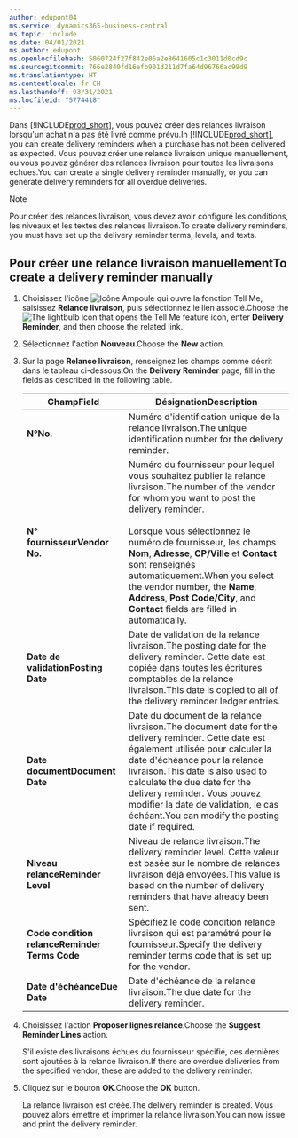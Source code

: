 ```yaml
---
author: edupont04
ms.service: dynamics365-business-central
ms.topic: include
ms.date: 04/01/2021
ms.author: edupont
ms.openlocfilehash: 5060724f27f842e06a2e8641605c1c3011d0cd9c
ms.sourcegitcommit: 766e2840fd16efb901d211d7fa64d96766ac99d9
ms.translationtype: HT
ms.contentlocale: fr-CH
ms.lasthandoff: 03/31/2021
ms.locfileid: "5774418"
---
```

<span data-ttu-id="f8e89-101">Dans [!INCLUDE[prod_short](../../../includes/prod_short.md)], vous pouvez créer des relances livraison lorsqu'un achat n'a pas été livré comme prévu.</span><span class="sxs-lookup"><span data-stu-id="f8e89-101">In [!INCLUDE[prod_short](../../../includes/prod_short.md)], you can create delivery reminders when a purchase has not been delivered as expected.</span></span> <span data-ttu-id="f8e89-102">Vous pouvez créer une relance livraison unique manuellement, ou vous pouvez générer des relances livraison pour toutes les livraisons échues.</span><span class="sxs-lookup"><span data-stu-id="f8e89-102">You can create a single delivery reminder manually, or you can generate delivery reminders for all overdue deliveries.</span></span>  

> [!NOTE]
> <span data-ttu-id="f8e89-103">Pour créer des relances livraison, vous devez avoir configuré les conditions, les niveaux et les textes des relances livraison.</span><span class="sxs-lookup"><span data-stu-id="f8e89-103">To create delivery reminders, you must have set up the delivery reminder terms, levels, and texts.</span></span>

## <a name="to-create-a-delivery-reminder-manually"></a><span data-ttu-id="f8e89-104">Pour créer une relance livraison manuellement</span><span class="sxs-lookup"><span data-stu-id="f8e89-104">To create a delivery reminder manually</span></span>  

1. <span data-ttu-id="f8e89-105">Choisissez l'icône ![Icône Ampoule qui ouvre la fonction Tell Me](../../../media/ui-search/search_small.png "Dites-moi ce que vous voulez faire"), saisissez **Relance livraison**, puis sélectionnez le lien associé.</span><span class="sxs-lookup"><span data-stu-id="f8e89-105">Choose the ![The lightbulb icon that opens the Tell Me feature](../../../media/ui-search/search_small.png "Tell me what you want to do") icon, enter **Delivery Reminder**, and then choose the related link.</span></span>  
2. <span data-ttu-id="f8e89-106">Sélectionnez l'action **Nouveau**.</span><span class="sxs-lookup"><span data-stu-id="f8e89-106">Choose the **New** action.</span></span>  
3. <span data-ttu-id="f8e89-107">Sur la page **Relance livraison**, renseignez les champs comme décrit dans le tableau ci-dessous.</span><span class="sxs-lookup"><span data-stu-id="f8e89-107">On the **Delivery Reminder** page, fill in the fields as described in the following table.</span></span>  

    |<span data-ttu-id="f8e89-108">Champ</span><span class="sxs-lookup"><span data-stu-id="f8e89-108">Field</span></span>|<span data-ttu-id="f8e89-109">Désignation</span><span class="sxs-lookup"><span data-stu-id="f8e89-109">Description</span></span>|  
    |---------------------------------|---------------------------------------|  
    |<span data-ttu-id="f8e89-110">**N°**</span><span class="sxs-lookup"><span data-stu-id="f8e89-110">**No.**</span></span>|<span data-ttu-id="f8e89-111">Numéro d'identification unique de la relance livraison.</span><span class="sxs-lookup"><span data-stu-id="f8e89-111">The unique identification number for the delivery reminder.</span></span>|  
    |<span data-ttu-id="f8e89-112">**N° fournisseur**</span><span class="sxs-lookup"><span data-stu-id="f8e89-112">**Vendor No.**</span></span>|<span data-ttu-id="f8e89-113">Numéro du fournisseur pour lequel vous souhaitez publier la relance livraison.</span><span class="sxs-lookup"><span data-stu-id="f8e89-113">The number of the vendor for whom you want to post the delivery reminder.</span></span><br /><br /> <span data-ttu-id="f8e89-114">Lorsque vous sélectionnez le numéro de fournisseur, les champs **Nom**, **Adresse**, **CP/Ville** et **Contact** sont renseignés automatiquement.</span><span class="sxs-lookup"><span data-stu-id="f8e89-114">When you select the vendor number, the **Name**, **Address**, **Post Code/City**, and **Contact** fields are filled in automatically.</span></span>|  
    |<span data-ttu-id="f8e89-115">**Date de validation**</span><span class="sxs-lookup"><span data-stu-id="f8e89-115">**Posting Date**</span></span>|<span data-ttu-id="f8e89-116">Date de validation de la relance livraison.</span><span class="sxs-lookup"><span data-stu-id="f8e89-116">The posting date for the delivery reminder.</span></span> <span data-ttu-id="f8e89-117">Cette date est copiée dans toutes les écritures comptables de la relance livraison.</span><span class="sxs-lookup"><span data-stu-id="f8e89-117">This date is copied to all of the delivery reminder ledger entries.</span></span>|  
    |<span data-ttu-id="f8e89-118">**Date document**</span><span class="sxs-lookup"><span data-stu-id="f8e89-118">**Document Date**</span></span>|<span data-ttu-id="f8e89-119">Date du document de la relance livraison.</span><span class="sxs-lookup"><span data-stu-id="f8e89-119">The document date for the delivery reminder.</span></span> <span data-ttu-id="f8e89-120">Cette date est également utilisée pour calculer la date d'échéance pour la relance livraison.</span><span class="sxs-lookup"><span data-stu-id="f8e89-120">This date is also used to calculate the due date for the delivery reminder.</span></span> <span data-ttu-id="f8e89-121">Vous pouvez modifier la date de validation, le cas échéant.</span><span class="sxs-lookup"><span data-stu-id="f8e89-121">You can modify the posting date if required.</span></span>|  
    |<span data-ttu-id="f8e89-122">**Niveau relance**</span><span class="sxs-lookup"><span data-stu-id="f8e89-122">**Reminder Level**</span></span>|<span data-ttu-id="f8e89-123">Niveau de relance livraison.</span><span class="sxs-lookup"><span data-stu-id="f8e89-123">The delivery reminder level.</span></span> <span data-ttu-id="f8e89-124">Cette valeur est basée sur le nombre de relances livraison déjà envoyées.</span><span class="sxs-lookup"><span data-stu-id="f8e89-124">This value is based on the number of delivery reminders that have already been sent.</span></span>|  
    |<span data-ttu-id="f8e89-125">**Code condition relance**</span><span class="sxs-lookup"><span data-stu-id="f8e89-125">**Reminder Terms Code**</span></span>|<span data-ttu-id="f8e89-126">Spécifiez le code condition relance livraison qui est paramétré pour le fournisseur.</span><span class="sxs-lookup"><span data-stu-id="f8e89-126">Specify the delivery reminder terms code that is set up for the vendor.</span></span>|  
    |<span data-ttu-id="f8e89-127">**Date d'échéance**</span><span class="sxs-lookup"><span data-stu-id="f8e89-127">**Due Date**</span></span>|<span data-ttu-id="f8e89-128">Date d'échéance de la relance livraison.</span><span class="sxs-lookup"><span data-stu-id="f8e89-128">The due date for the delivery reminder.</span></span>|  

4. <span data-ttu-id="f8e89-129">Choisissez l'action **Proposer lignes relance**.</span><span class="sxs-lookup"><span data-stu-id="f8e89-129">Choose the **Suggest Reminder Lines** action.</span></span>  

    <span data-ttu-id="f8e89-130">S'il existe des livraisons échues du fournisseur spécifié, ces dernières sont ajoutées à la relance livraison.</span><span class="sxs-lookup"><span data-stu-id="f8e89-130">If there are overdue deliveries from the specified vendor, these are added to the delivery reminder.</span></span>  

5. <span data-ttu-id="f8e89-131">Cliquez sur le bouton **OK**.</span><span class="sxs-lookup"><span data-stu-id="f8e89-131">Choose the **OK** button.</span></span>  

    <span data-ttu-id="f8e89-132">La relance livraison est créée.</span><span class="sxs-lookup"><span data-stu-id="f8e89-132">The delivery reminder is created.</span></span> <span data-ttu-id="f8e89-133">Vous pouvez alors émettre et imprimer la relance livraison.</span><span class="sxs-lookup"><span data-stu-id="f8e89-133">You can now issue and print the delivery reminder.</span></span>  
